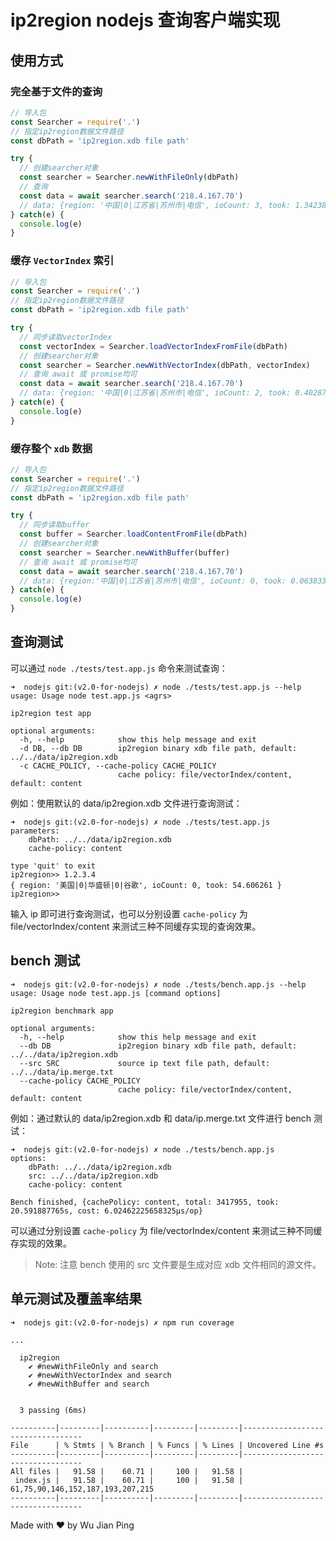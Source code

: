 # ip2region nodejs 查询客户端实现

## 使用方式

### 完全基于文件的查询

```javascript
// 导入包
const Searcher = require('.')
// 指定ip2region数据文件路径
const dbPath = 'ip2region.xdb file path'

try {
  // 创建searcher对象
  const searcher = Searcher.newWithFileOnly(dbPath)
  // 查询
  const data = await searcher.search('218.4.167.70')
  // data: {region: '中国|0|江苏省|苏州市|电信', ioCount: 3, took: 1.342389}
} catch(e) {
  console.log(e)
}

```

### 缓存 `VectorIndex` 索引

```javascript
// 导入包
const Searcher = require('.')
// 指定ip2region数据文件路径
const dbPath = 'ip2region.xdb file path'

try {
  // 同步读取vectorIndex
  const vectorIndex = Searcher.loadVectorIndexFromFile(dbPath)
  // 创建searcher对象
  const searcher = Searcher.newWithVectorIndex(dbPath, vectorIndex)
  // 查询 await 或 promise均可
  const data = await searcher.search('218.4.167.70')
  // data: {region: '中国|0|江苏省|苏州市|电信', ioCount: 2, took: 0.402874}
} catch(e) {
  console.log(e)
}
```

### 缓存整个 `xdb` 数据

```javascript
// 导入包
const Searcher = require('.')
// 指定ip2region数据文件路径
const dbPath = 'ip2region.xdb file path'

try {
  // 同步读取buffer
  const buffer = Searcher.loadContentFromFile(dbPath)
  // 创建searcher对象
  const searcher = Searcher.newWithBuffer(buffer)
  // 查询 await 或 promise均可
  const data = await searcher.search('218.4.167.70')
  // data: {region:'中国|0|江苏省|苏州市|电信', ioCount: 0, took: 0.063833}
} catch(e) {
  console.log(e)
}
```

## 查询测试

可以通过 `node ./tests/test.app.js` 命令来测试查询：

```shell
➜  nodejs git:(v2.0-for-nodejs) ✗ node ./tests/test.app.js --help
usage: Usage node test.app.js <agrs>

ip2region test app

optional arguments:
  -h, --help            show this help message and exit
  -d DB, --db DB        ip2region binary xdb file path, default: ../../data/ip2region.xdb
  -c CACHE_POLICY, --cache-policy CACHE_POLICY
                        cache policy: file/vectorIndex/content, default: content
```

例如：使用默认的 data/ip2region.xdb 文件进行查询测试：

```shell
➜  nodejs git:(v2.0-for-nodejs) ✗ node ./tests/test.app.js
parameters:
    dbPath: ../../data/ip2region.xdb
    cache-policy: content

type 'quit' to exit
ip2region>> 1.2.3.4
{ region: '美国|0|华盛顿|0|谷歌', ioCount: 0, took: 54.606261 }
ip2region>>
```

输入 ip 即可进行查询测试，也可以分别设置 `cache-policy` 为 file/vectorIndex/content 来测试三种不同缓存实现的查询效果。

## bench 测试

```shell
➜  nodejs git:(v2.0-for-nodejs) ✗ node ./tests/bench.app.js --help
usage: Usage node test.app.js [command options]

ip2region benchmark app

optional arguments:
  -h, --help            show this help message and exit
  --db DB               ip2region binary xdb file path, default: ../../data/ip2region.xdb
  --src SRC             source ip text file path, default: ../../data/ip.merge.txt
  --cache-policy CACHE_POLICY
                        cache policy: file/vectorIndex/content, default: content

```

例如：通过默认的 data/ip2region.xdb 和 data/ip.merge.txt 文件进行 bench 测试：

```shell
➜  nodejs git:(v2.0-for-nodejs) ✗ node ./tests/bench.app.js
options: 
    dbPath: ../../data/ip2region.xdb
    src: ../../data/ip2region.xdb
    cache-policy: content

Bench finished, {cachePolicy: content, total: 3417955, took: 20.591887765s, cost: 6.02462225658325μs/op}
```

可以通过分别设置 `cache-policy` 为 file/vectorIndex/content 来测试三种不同缓存实现的效果。  
>Note: 注意 bench 使用的 src 文件要是生成对应 xdb 文件相同的源文件。

## 单元测试及覆盖率结果

```shell
➜  nodejs git:(v2.0-for-nodejs) ✗ npm run coverage

...

  ip2region
    ✔ #newWithFileOnly and search
    ✔ #newWithVectorIndex and search
    ✔ #newWithBuffer and search


  3 passing (6ms)

----------|---------|----------|---------|---------|----------------------------------
File      | % Stmts | % Branch | % Funcs | % Lines | Uncovered Line #s                
----------|---------|----------|---------|---------|----------------------------------
All files |   91.58 |    60.71 |     100 |   91.58 |                                  
 index.js |   91.58 |    60.71 |     100 |   91.58 | 61,75,90,146,152,187,193,207,215 
----------|---------|----------|---------|---------|----------------------------------
```

Made with ♥ by Wu Jian Ping

